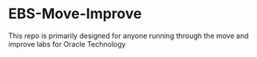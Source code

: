 # EBS-Move-Improve
This repo is primarily designed for anyone running through the move and improve labs for Oracle Technology
